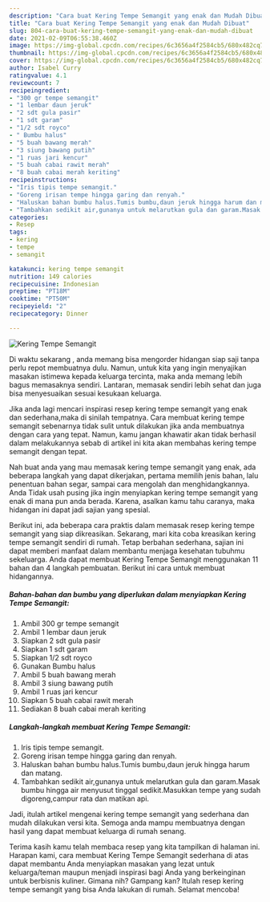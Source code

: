 ```yaml
---
description: "Cara buat Kering Tempe Semangit yang enak dan Mudah Dibuat"
title: "Cara buat Kering Tempe Semangit yang enak dan Mudah Dibuat"
slug: 804-cara-buat-kering-tempe-semangit-yang-enak-dan-mudah-dibuat
date: 2021-02-09T06:55:38.460Z
image: https://img-global.cpcdn.com/recipes/6c3656a4f2584cb5/680x482cq70/kering-tempe-semangit-foto-resep-utama.jpg
thumbnail: https://img-global.cpcdn.com/recipes/6c3656a4f2584cb5/680x482cq70/kering-tempe-semangit-foto-resep-utama.jpg
cover: https://img-global.cpcdn.com/recipes/6c3656a4f2584cb5/680x482cq70/kering-tempe-semangit-foto-resep-utama.jpg
author: Isabel Curry
ratingvalue: 4.1
reviewcount: 7
recipeingredient:
- "300 gr tempe semangit"
- "1 lembar daun jeruk"
- "2 sdt gula pasir"
- "1 sdt garam"
- "1/2 sdt royco"
- " Bumbu halus"
- "5 buah bawang merah"
- "3 siung bawang putih"
- "1 ruas jari kencur"
- "5 buah cabai rawit merah"
- "8 buah cabai merah keriting"
recipeinstructions:
- "Iris tipis tempe semangit."
- "Goreng irisan tempe hingga garing dan renyah."
- "Haluskan bahan bumbu halus.Tumis bumbu,daun jeruk hingga harum dan matang."
- "Tambahkan sedikit air,gunanya untuk melarutkan gula dan garam.Masak bumbu hingga air menyusut tinggal sedikit.Masukkan tempe yang sudah digoreng,campur rata dan matikan api."
categories:
- Resep
tags:
- kering
- tempe
- semangit

katakunci: kering tempe semangit 
nutrition: 149 calories
recipecuisine: Indonesian
preptime: "PT18M"
cooktime: "PT50M"
recipeyield: "2"
recipecategory: Dinner

---
```



![Kering Tempe Semangit](https://img-global.cpcdn.com/recipes/6c3656a4f2584cb5/680x482cq70/kering-tempe-semangit-foto-resep-utama.jpg)

Di waktu  sekarang , anda memang bisa mengorder hidangan siap saji tanpa perlu repot membuatnya dulu. Namun, untuk kita yang ingin menyajikan masakan istimewa kepada keluarga tercinta, maka anda memang lebih bagus memasaknya sendiri. Lantaran, memasak sendiri lebih sehat dan juga bisa menyesuaikan sesuai kesukaan keluarga.

Jika anda lagi mencari inspirasi resep kering tempe semangit yang enak dan sederhana,maka di sinilah tempatnya. Cara membuat kering tempe semangit  sebenarnya tidak sulit untuk dilakukan jika anda membuatnya dengan cara yang tepat. Namun, kamu jangan khawatir akan tidak berhasil dalam melakukannya 
sebab di artikel ini kita akan membahas kering tempe semangit dengan tepat.  



Nah buat anda yang mau memasak kering tempe semangit yang enak, ada beberapa langkah yang dapat dikerjakan, pertama memilih jenis bahan, lalu penentuan bahan segar, sampai cara mengolah dan menghidangkannya. Anda Tidak usah pusing jika ingin menyiapkan kering tempe semangit yang enak di mana pun anda berada. Karena, asalkan kamu  tahu caranya, maka hidangan ini dapat jadi sajian yang spesial.

Berikut ini, ada beberapa cara praktis  dalam memasak resep kering tempe semangit yang siap dikreasikan. Sekarang, mari kita coba kreasikan kering tempe semangit sendiri di rumah. Tetap berbahan sederhana, sajian ini dapat memberi manfaat dalam membantu menjaga kesehatan tubuhmu sekeluarga. Anda dapat membuat Kering Tempe Semangit menggunakan 11 bahan dan 4 langkah pembuatan. Berikut ini cara untuk membuat hidangannya.

<!--inarticleads1-->

##### Bahan-bahan dan bumbu yang diperlukan dalam menyiapkan Kering Tempe Semangit:

1. Ambil 300 gr tempe semangit
1. Ambil 1 lembar daun jeruk
1. Siapkan 2 sdt gula pasir
1. Siapkan 1 sdt garam
1. Siapkan 1/2 sdt royco
1. Gunakan  Bumbu halus
1. Ambil 5 buah bawang merah
1. Ambil 3 siung bawang putih
1. Ambil 1 ruas jari kencur
1. Siapkan 5 buah cabai rawit merah
1. Sediakan 8 buah cabai merah keriting




<!--inarticleads2-->

##### Langkah-langkah membuat Kering Tempe Semangit:

1. Iris tipis tempe semangit.
1. Goreng irisan tempe hingga garing dan renyah.
1. Haluskan bahan bumbu halus.Tumis bumbu,daun jeruk hingga harum dan matang.
1. Tambahkan sedikit air,gunanya untuk melarutkan gula dan garam.Masak bumbu hingga air menyusut tinggal sedikit.Masukkan tempe yang sudah digoreng,campur rata dan matikan api.




Jadi, itulah artikel mengenai  kering tempe semangit  yang sederhana dan mudah dilakukan versi kita. Semoga anda mampu membuatnya dengan hasil yang dapat membuat keluarga di rumah senang. 

Terima kasih kamu telah membaca resep yang kita tampilkan di halaman ini. Harapan kami, cara membuat  Kering Tempe Semangit sederhana di atas dapat membantu Anda menyiapkan masakan yang lezat untuk keluarga/teman maupun menjadi inspirasi bagi Anda yang berkeinginan untuk berbisnis kuliner. Gimana nih? Gampang kan? Itulah resep kering tempe semangit yang bisa Anda lakukan di rumah. Selamat mencoba!

